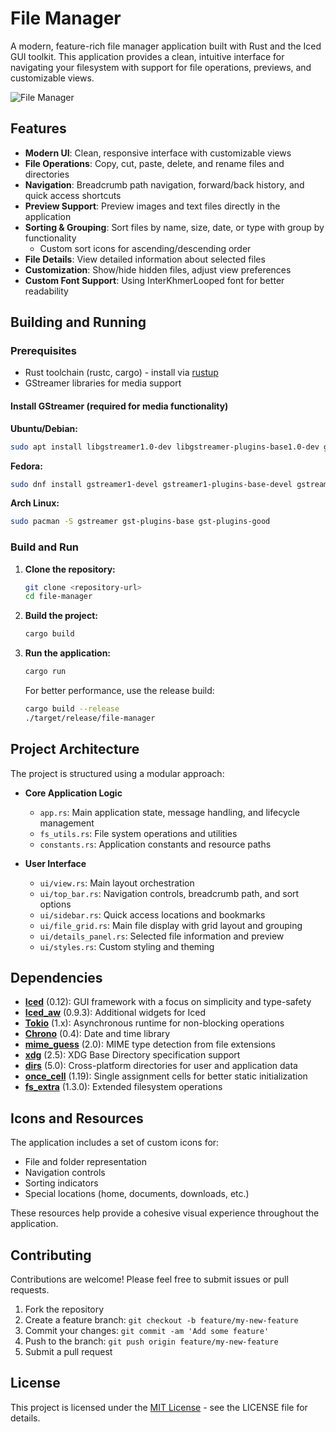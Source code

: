 # File Manager

A modern, feature-rich file manager application built with Rust and the Iced GUI toolkit. This application provides a clean, intuitive interface for navigating your filesystem with support for file operations, previews, and customizable views.

![File Manager](https://example.com/screenshot.png) <!-- Consider adding an actual screenshot of your application here -->

## Features

- **Modern UI**: Clean, responsive interface with customizable views
- **File Operations**: Copy, cut, paste, delete, and rename files and directories
- **Navigation**: Breadcrumb path navigation, forward/back history, and quick access shortcuts
- **Preview Support**: Preview images and text files directly in the application
- **Sorting & Grouping**: Sort files by name, size, date, or type with group by functionality
  - Custom sort icons for ascending/descending order
- **File Details**: View detailed information about selected files
- **Customization**: Show/hide hidden files, adjust view preferences
- **Custom Font Support**: Using InterKhmerLooped font for better readability

## Building and Running

### Prerequisites

- Rust toolchain (rustc, cargo) - install via [rustup](https://rustup.rs/)
- GStreamer libraries for media support

#### Install GStreamer (required for media functionality)

**Ubuntu/Debian:**

```bash
sudo apt install libgstreamer1.0-dev libgstreamer-plugins-base1.0-dev gstreamer1.0-plugins-good
```

**Fedora:**

```bash
sudo dnf install gstreamer1-devel gstreamer1-plugins-base-devel gstreamer1-plugins-good
```

**Arch Linux:**

```bash
sudo pacman -S gstreamer gst-plugins-base gst-plugins-good
```

### Build and Run

1. **Clone the repository:**

   ```bash
   git clone <repository-url>
   cd file-manager
   ```

2. **Build the project:**

   ```bash
   cargo build
   ```

3. **Run the application:**

   ```bash
   cargo run
   ```

   For better performance, use the release build:

   ```bash
   cargo build --release
   ./target/release/file-manager
   ```

## Project Architecture

The project is structured using a modular approach:

- **Core Application Logic**

  - `app.rs`: Main application state, message handling, and lifecycle management
  - `fs_utils.rs`: File system operations and utilities
  - `constants.rs`: Application constants and resource paths

- **User Interface**
  - `ui/view.rs`: Main layout orchestration
  - `ui/top_bar.rs`: Navigation controls, breadcrumb path, and sort options
  - `ui/sidebar.rs`: Quick access locations and bookmarks
  - `ui/file_grid.rs`: Main file display with grid layout and grouping
  - `ui/details_panel.rs`: Selected file information and preview
  - `ui/styles.rs`: Custom styling and theming

## Dependencies

- **[Iced](https://github.com/iced-rs/iced)** (0.12): GUI framework with a focus on simplicity and type-safety
- **[Iced_aw](https://github.com/iced-rs/iced_aw)** (0.9.3): Additional widgets for Iced
- **[Tokio](https://tokio.rs/)** (1.x): Asynchronous runtime for non-blocking operations
- **[Chrono](https://github.com/chronotope/chrono)** (0.4): Date and time library
- **[mime_guess](https://github.com/abonander/mime_guess)** (2.0): MIME type detection from file extensions
- **[xdg](https://github.com/whitequark/rust-xdg)** (2.5): XDG Base Directory specification support
- **[dirs](https://github.com/dirs-dev/dirs-rs)** (5.0): Cross-platform directories for user and application data
- **[once_cell](https://github.com/matklad/once_cell)** (1.19): Single assignment cells for better static initialization
- **[fs_extra](https://github.com/webdesus/fs_extra)** (1.3.0): Extended filesystem operations

## Icons and Resources

The application includes a set of custom icons for:

- File and folder representation
- Navigation controls
- Sorting indicators
- Special locations (home, documents, downloads, etc.)

These resources help provide a cohesive visual experience throughout the application.

## Contributing

Contributions are welcome! Please feel free to submit issues or pull requests.

1. Fork the repository
2. Create a feature branch: `git checkout -b feature/my-new-feature`
3. Commit your changes: `git commit -am 'Add some feature'`
4. Push to the branch: `git push origin feature/my-new-feature`
5. Submit a pull request

## License

This project is licensed under the [MIT License](LICENSE) - see the LICENSE file for details.
